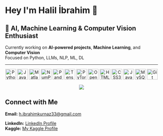 # Hey I'm Halil İbrahim 👋 

## 🤖 AI, Machine Learning & Computer Vision Enthusiast  

Currently working on **AI-powered projects**, **Machine Learning**, and **Computer Vision**  
Focused on Python, LLMs, NLP, ML, DL


---

<p align="center">
  <a href="https://www.python.org/" target="_blank"><img src="https://cdn.jsdelivr.net/gh/devicons/devicon/icons/python/python-original.svg" width="35" height="35" alt="Python"/></a>
  <a href="https://www.java.com/" target="_blank"><img src="https://cdn.jsdelivr.net/gh/devicons/devicon/icons/java/java-original.svg" width="35" height="35" alt="Java"/></a>
  <a href="https://www.mathworks.com/products/matlab.html" target="_blank"><img src="https://cdn.jsdelivr.net/gh/devicons/devicon/icons/matlab/matlab-original.svg" width="35" height="35" alt="Matlab"/></a>
  <a href="https://numpy.org/" target="_blank"><img src="https://cdn.jsdelivr.net/gh/devicons/devicon/icons/numpy/numpy-original.svg" width="35" height="35" alt="NumPy"/></a>
  <a href="https://pandas.pydata.org/" target="_blank"><img src="https://cdn.jsdelivr.net/gh/devicons/devicon/icons/pandas/pandas-original.svg" width="35" height="35" alt="Pandas"/></a>
  <a href="https://www.tensorflow.org/" target="_blank"><img src="https://cdn.jsdelivr.net/gh/devicons/devicon/icons/tensorflow/tensorflow-original.svg" width="35" height="35" alt="TensorFlow"/></a>
  <a href="https://pytorch.org/" target="_blank"><img src="https://cdn.jsdelivr.net/gh/devicons/devicon/icons/pytorch/pytorch-original.svg" width="35" height="35" alt="PyTorch"/></a>
  <a href="https://opencv.org/" target="_blank"><img src="https://cdn.jsdelivr.net/gh/devicons/devicon/icons/opencv/opencv-original.svg" width="35" height="35" alt="OpenCV"/></a>
  <a href="https://www.w3.org/html/" target="_blank"><img src="https://cdn.jsdelivr.net/gh/devicons/devicon/icons/html5/html5-original.svg" width="35" height="35" alt="HTML5"/></a>
  <a href="https://www.w3.org/Style/CSS/" target="_blank"><img src="https://cdn.jsdelivr.net/gh/devicons/devicon/icons/css3/css3-original.svg" width="35" height="35" alt="CSS3"/></a>
  <a href="https://www.javascript.com/" target="_blank"><img src="https://cdn.jsdelivr.net/gh/devicons/devicon/icons/javascript/javascript-original.svg" width="35" height="35" alt="JavaScript"/></a>
  <a href="https://www.mysql.com/" target="_blank"><img src="https://cdn.jsdelivr.net/gh/devicons/devicon/icons/mysql/mysql-original.svg" width="35" height="35" alt="MySQL"/></a>
  <a href="https://git-scm.com/" target="_blank"><img src="https://cdn.jsdelivr.net/gh/devicons/devicon/icons/git/git-original.svg" width="35" height="35" alt="Git"/></a>
</p>




<p align="center">
  <img src="https://github-readme-stats.vercel.app/api/top-langs/?username=hhalilikurnaz&layout=compact&theme=radical">
</p>



## Connect with Me  
**Email:** h.ibrahimkurnaz33@gmail.com 

**LinkedIn:** [LinkedIn Profile](https://www.linkedin.com/in/halilibrahimkurnaz33/)  
**Kaggle:** [My Kaggle Profile](https://www.kaggle.com/halilbrahimkurnaz/code)  






